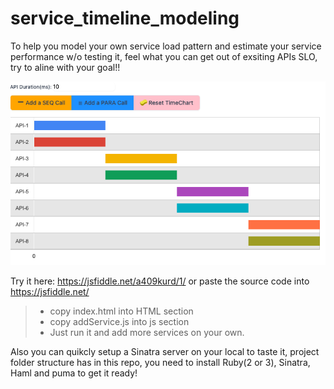 # service_timeline_modeling

To help you model your own service load pattern and estimate your service performance w/o testing it, feel what you can get out of exsiting APIs SLO, try to aline with your goal!!

![Sample_Screenshot](screenshots-hyperui.png)

Try it here: https://jsfiddle.net/a409kurd/1/
or paste the source code into https://jsfiddle.net/
> * copy index.html into HTML section
> * copy addService.js into js section
> * Just run it and add more services on your own.

Also you can quikcly setup a Sinatra server on your local to taste it, project folder structure has in this repo, you need to install Ruby(2 or 3), Sinatra, Haml and puma to get it ready!
